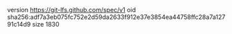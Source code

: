 version https://git-lfs.github.com/spec/v1
oid sha256:adf7a3eb075fc752e2d59da2633f912e37e3854ea44758ffc28a7a12791c14d9
size 1830
